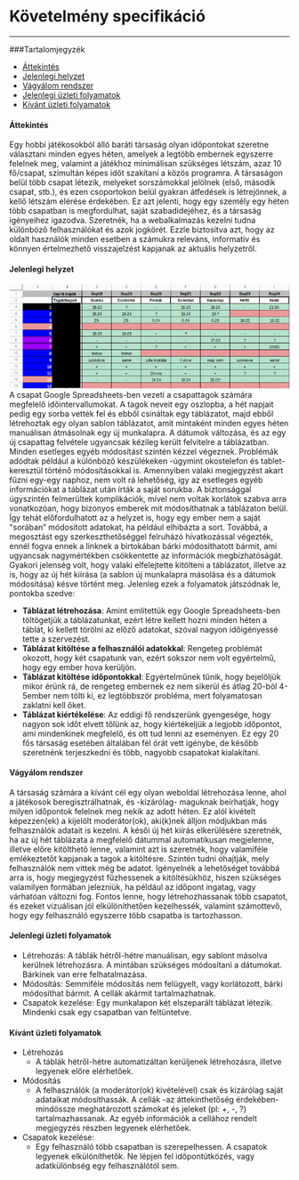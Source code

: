 # Követelmény specifikáció
* * *

###Tartalomjegyzék
- [Áttekintés](#áttekintés)
- [Jelenlegi helyzet](#jelenlegi-helyzet)
- [Vágyálom rendszer](#vágyálom-rendszer)
- [Jelenlegi üzleti folyamatok](#jelenlegi-üzleti-folyamatok)
- [Kívánt üzleti folyamatok](#kívánt-üzleti-folyamatok)



#### Áttekintés
Egy hobbi játékosokból álló baráti társaság olyan időpontokat szeretne választani minden egyes héten, amelyek a legtöbb embernek egyszerre felelnek meg, valamint a játékhoz minimálisan szükséges létszám, azaz 10 fő/csapat, szimultán képes időt szakítani a közös programra. A társaságon belül több csapat létezik, melyeket sorszámokkal jelölnek (első, második csapat, stb.), és ezen csoportokon belül gyakran átfedések is létrejönnek, a kellő létszám elérése érdekében. Ez azt jelenti, hogy egy személy egy héten több csapatban is megfordulhat, saját szabadidejéhez, és a társaság igényeihez igazodva.
Szeretnék, ha a webalkalmazás kezelni tudna különböző felhasználókat és azok jogkörét. Ezzle biztosítva azt, hogy az oldalt használók minden esetben a számukra releváns, informatív és könnyen értelmezhető visszajelzést kapjanak az aktuális helyzetről.
#### Jelenlegi helyzet
![Jelenlegi helyzet](img/koordinátor.png)
A csapat Google Spreadsheets-ben vezeti a csapattagok számára megfelelő időintervallumokat. A tagok neveit egy oszlopba, a hét napjait pedig egy sorba vették fel és ebből csináltak egy táblázatot, majd ebből létrehoztak egy olyan sablon táblázatot, amit mintaként minden egyes héten manuálisan átmásolnak egy új munkalapra. A dátumok változása, és az egy új csapattag felvétele ugyancsak kézileg került felvitelre a táblázatban. Minden esetleges egyéb módosítást szintén kézzel végeznek. Problémák adódtak például a különböző készülékeken -úgymint okostelefon és tablet- keresztül történő módosításokkal is. Amennyiben valaki megjegyzést akart fűzni egy-egy naphoz, nem volt rá lehetőség, így az esetleges egyéb információkat a táblázat után írták a saját sorukba. A biztonsággal úgyszintén felmerültek komplikációk, mivel nem voltak korlátok szabva arra vonatkozóan, hogy bizonyos emberek mit módosíthatnak a táblázaton belül. Így tehát előfordulhatott az a helyzet is, hogy egy ember nem a saját "sorában” módosított adatokat, ha például elhibázta a sort. Továbbá, a megosztást egy szerkeszthetőséggel felruházó hivatkozással végezték, ennél fogva ennek a linknek a birtokában bárki módosíthatott bármit, ami ugyancsak nagymértékben csökkentette az információk megbízhatóságát. Gyakori jelenség volt, hogy valaki elfelejtette kitölteni a táblázatot, illetve az is, hogy az új hét kiírása (a sablon új munkalapra másolása és a dátumok módosítása) késve történt meg. Jelenleg ezek a folyamatok játszódnak le, pontokba szedve:

- <b>Táblázat létrehozása</b>: Amint említettük egy Google Spreadsheets-ben töltögetjük a táblázatunkat, ezért létre kellett hozni minden héten a táblát, ki kellett törölni az előző adatokat, szóval nagyon időigényessé tette a szervezést.
- <b>Táblázat kitöltése a felhasználói adatokkal</b>: Rengeteg problémát okozott, hogy két csapatunk van, ezért sokszor nem volt egyértelmű, hogy egy ember hova kerüljön.
- <b>Táblázat kitöltése időpontokkal</b></b>: Egyértelműnek tűnik, hogy bejelöljük mikor érünk rá, de rengeteg embernek ez nem sikerül és átlag 20-ból 4-5ember nem tölti ki, ez legtöbbször probléma, mert folyamatosan zaklatni kell őket.
- <b>Táblázat kiértékelése</b>: Az eddigi fő rendszerünk gyengesége, hogy nagyon sok időt elvett tőlünk az, hogy kiértékeljük a legjobb időpontot, ami mindenkinek megfelelő, és ott tud lenni az eseményen. Ez egy 20 fős társaság esetében általában fél órát vett igénybe, de később szeretnénk terjeszkedni és több, nagyobb csapatokat kialakítani.

#### Vágyálom rendszer
A társaság számára a kívánt cél egy olyan weboldal létrehozása lenne, ahol a játékosok beregisztrálhatnak, és -kizárólag- maguknak beírhatják, hogy milyen időpontok felelnek meg nekik az adott héten. Ez alól kivételt képezzen(ek) a kijelölt moderátor(ok), aki(k)nek álljon módjukban más felhasználók adatait is kezelni. A késői új hét kiírás elkerülésére szeretnék, ha az új hét táblázata a megfelelő dátummal automatikusan megjelenne, illetve előre kitölthető lenne, valamint azt is szeretnék, hogy valamiféle emlékeztetőt kapjanak a tagok a kitöltésre. Szintén tudni óhajtják, mely felhasználók nem vittek még be adatot. Igényelnék a lehetőséget továbbá arra is, hogy megjegyzést fűzhessenek a kitöltésükhöz, hiszen szükséges valamilyen formában jelezniük, ha például az időpont ingatag, vagy várhatóan változni fog. Fontos lenne, hogy létrehozhassanak több csapatot, és ezeket vizuálisan jól elkülöníthetően kezelhessék, valamint számottevő, hogy egy felhasználó egyszerre több csapatba is tartozhasson.
#### Jelenlegi üzleti folyamatok
- Létrehozás: A táblák hétről-hétre manuálisan, egy sablont másolva kerülnek létrehozásra. A mintában szükséges módosítani a dátumokat. Bárkinek van erre felhatalmazása.
- Módosítás: Semmiféle módosítás nem felügyelt, vagy korlátozott, bárki módosíthat bármit. A cellák akármit tartalmazhatnak.
- Csapatok kezelése: Egy munkalapon két elszeparált táblázat létezik. Mindenki csak egy csapatban van feltüntetve.

#### Kívánt üzleti folyamatok
- Létrehozás
	- A táblák hétről-hétre automatizáltan kerüljenek létrehozásra, illetve legyenek előre elérhetőek.
- Módosítás
  - A felhasználók (a moderátor(ok) kivételével) csak és kizárólag saját adataikat módosíthassák. A cellák -az áttekinthetőség érdekében- mindössze meghatározott számokat és jeleket (pl: +, -, ?) tartalmazhassanak. Az egyéb információk a cellához rendelt megjegyzés részben legyenek elérhetőek.
- Csapatok kezelése:
	- Egy felhasználó több csapatban is szerepelhessen. A csapatok legyenek elkülöníthetők. Ne lépjen fel időpontütközés, vagy adatkülönbség egy felhasználótól sem.
